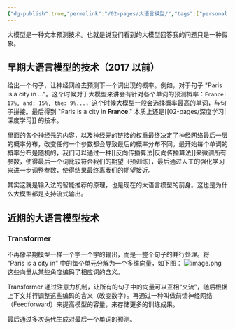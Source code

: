 ```yaml
---
{"dg-publish":true,"permalink":"/02-pages/大语言模型/","tags":["personal/blog","人工智能/深度学习","人工智能/大语言模型"]}
---
```


大模型是一种文本预测技术。也就是说我们看到的大模型回答我的问题只是一种假象。

## 早期大语言模型的技术（2017 以前）
给出一个句子，让神经网络去预测下一个词出现的概率。例如，对于句子 "Paris is a city in ..."。这个时候对于大模型来讲会有针对各个单词的预测概率：`France: 17%, and: 15%, the: 9%...`，这个时候大模型一般会选择概率最高的单词，与句子拼接。最后得到 "Paris is a city in **France**." 本质上还是[[02-pages/深度学习\|深度学习]] 的技术。

里面的各个神经元的内容，以及神经元的链接的权重最终决定了神经网络最后一层的概率分布，改变任何一个参数都会导致最后的概率分布不同。最开始每个单词的概率分布是随机的，我们可以通过一种[[反向传播算法\|反向传播算法]]来微调所有参数，使得最后一个词比较符合我们的期望（预训练），最后通过人工的强化学习来进一步调整参数，使得结果最终离我们的期望接近。

其实这就是输入法的智能推荐的原理，也是现在的大语言模型的前身。这也是为什么大模型都是支持流式输出。

## 近期的大语言模型技术
### Transformer
不再像早期模型一样一个字一个字的输出，而是一整个句子的并行处理。将 "Paris is a city in" 中的每个单元分解为一个多维向量，如下图：
![image.png](https://yelanyanyu-img-bed.oss-cn-hangzhou.aliyuncs.com/img/blog/2025/03/20250313220758.png)
这些向量从某些角度编码了相应词的含义。

Transformer 通过注意力机制，让所有的句子中的向量可以互相“交流”，随后根据上下文并行调整这些编码的含义（改变数字）。再通过一种叫做前馈神经网络（Feedforward）来提高模型的容量，来存储更多的训练成果。

最后通过多次迭代生成对最后一个单词的预测。